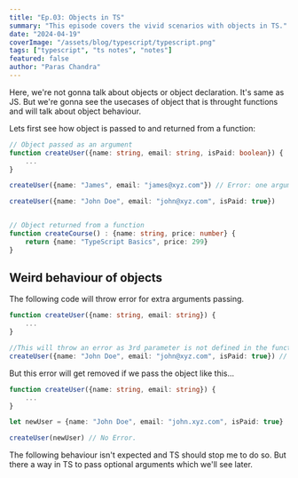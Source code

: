 ```yaml
---
title: "Ep.03: Objects in TS"
summary: "This episode covers the vivid scenarios with objects in TS."
date: "2024-04-19"
coverImage: "/assets/blog/typescript/typescript.png"
tags: ["typescript", "ts notes", "notes"]
featured: false
author: "Paras Chandra"
---
```


Here, we're not gonna talk about objects or object declaration. It's same as JS. But we're gonna see the usecases of object that is throught functions and will talk about object behaviour.

Lets first see how object is passed to and returned from a function:
```typescript
// Object passed as an argument
function createUser({name: string, email: string, isPaid: boolean}) {
    ...
}

createUser({name: "James", email: "james@xyz.com"}) // Error: one argument not passed

createUser({name: "John Doe", email: "john@xyz.com", isPaid: true})


// Object returned from a function
function createCourse() : {name: string, price: number} {
    return {name: "TypeScript Basics", price: 299}
}
```

## Weird behaviour of objects
The following code will throw error for extra arguments passing.
```typescript
function createUser({name: string, email: string}) {
    ...
}

//This will throw an error as 3rd parameter is not defined in the function
createUser({name: "John Doe", email: "john@xyz.com", isPaid: true}) // ERROR !!!
```
But this error will get removed if we pass the object like this...
```typescript
function createUser({name: string, email: string}) {
    ...
}

let newUser = {name: "John Doe", email: "john.xyz.com", isPaid: true}

createUser(newUser) // No Error.
```
The following behaviour isn't expected and TS should stop me to do so. But there a way in TS to pass optional arguments which we'll see later.